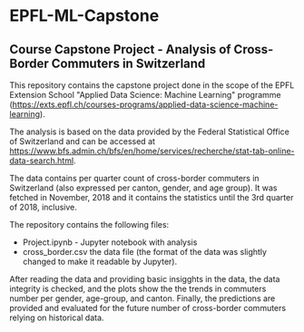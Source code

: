 # EPFL-ML-Capstone

## Course Capstone Project - Analysis of Cross-Border Commuters in Switzerland
This repository contains the capstone project done in the scope of the EPFL Extension School "Applied Data Science: Machine Learning" programme (https://exts.epfl.ch/courses-programs/applied-data-science-machine-learning). 

The analysis is based on the data provided by the Federal Statistical Office of Switzerland and can be accessed at https://www.bfs.admin.ch/bfs/en/home/services/recherche/stat-tab-online-data-search.html. 

The data contains per quarter count of cross-border commuters in Switzerland (also expressed per canton, gender, and age group). It was fetched in November, 2018 and it contains the statistics until the 3rd quarter of 2018, inclusive. 

The repository contains the following files:
* Project.ipynb - Jupyter notebook with analysis
* cross_border.csv the data file (the format of the data was slightly changed to make it readable by Jupyter).

After reading the data and providing basic insigghts in the data, the data integrity is checked, and the plots show the the trends in commuters number per gender, age-group, and canton. Finally, the predictions are provided and evaluated for the future number of cross-border commuters relying on historical data.
